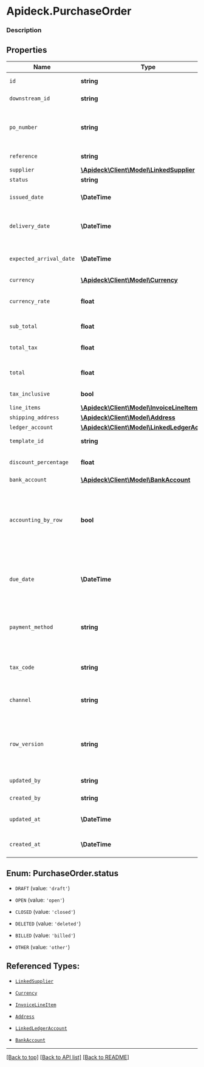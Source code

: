 # Apideck.PurchaseOrder

### Description

## Properties
Name | Type | Description | Notes
------------ | ------------- | ------------- | -------------
`id` | **string** | A unique identifier for an object. | [optional] 
`downstream_id` | **string** | The third-party API ID of original entity | [optional] 
`po_number` | **string** | A PO Number uniquely identifies a purchase order and is generally defined by the buyer. | [optional] 
`reference` | **string** | Optional purchase order reference. | [optional] 
`supplier` | [**\Apideck\Client\Model\LinkedSupplier**](LinkedSupplier.md) |  | [optional] 
`status` | **string** |  | [optional] 
`issued_date` | **\DateTime** | Date purchase order was issued - YYYY-MM-DD. | [optional] 
`delivery_date` | **\DateTime** | The date on which the purchase order is to be delivered - YYYY-MM-DD. | [optional] 
`expected_arrival_date` | **\DateTime** | The date on which the order is expected to arrive - YYYY-MM-DD. | [optional] 
`currency` | [**\Apideck\Client\Model\Currency**](Currency.md) |  | [optional] 
`currency_rate` | **float** | Currency Exchange Rate at the time entity was recorded/generated. | [optional] 
`sub_total` | **float** | Sub-total amount, normally before tax. | [optional] 
`total_tax` | **float** | Total tax amount applied to this invoice. | [optional] 
`total` | **float** | Total amount of invoice, including tax. | [optional] 
`tax_inclusive` | **bool** | Amounts are including tax | [optional] 
`line_items` | [**\Apideck\Client\Model\InvoiceLineItem[]**](InvoiceLineItem.md) |  | [optional] 
`shipping_address` | [**\Apideck\Client\Model\Address**](Address.md) |  | [optional] 
`ledger_account` | [**\Apideck\Client\Model\LinkedLedgerAccount**](LinkedLedgerAccount.md) |  | [optional] 
`template_id` | **string** | Optional purchase order template | [optional] 
`discount_percentage` | **float** | Discount percentage applied to this transaction. | [optional] 
`bank_account` | [**\Apideck\Client\Model\BankAccount**](BankAccount.md) |  | [optional] 
`accounting_by_row` | **bool** | Indicates if accounting by row is used (true) or not (false). Accounting by row means that a separate ledger transaction is created for each row. | [optional] 
`due_date` | **\DateTime** | The due date is the date on which a payment is scheduled to be received - YYYY-MM-DD. | [optional] 
`payment_method` | **string** | Payment method used for the transaction, such as cash, credit card, bank transfer, or check | [optional] 
`tax_code` | **string** | Applicable tax id/code override if tax is not supplied on a line item basis. | [optional] 
`channel` | **string** | The channel through which the transaction is processed. | [optional] 
`row_version` | **string** | A binary value used to detect updates to a object and prevent data conflicts. It is incremented each time an update is made to the object. | [optional] 
`updated_by` | **string** | The user who last updated the object. | [optional] 
`created_by` | **string** | The user who created the object. | [optional] 
`updated_at` | **\DateTime** | The date and time when the object was last updated. | [optional] 
`created_at` | **\DateTime** | The date and time when the object was created. | [optional] 





<a name="STATUS"></a>
## Enum: PurchaseOrder.status


* `DRAFT` (value: `'draft'`)

* `OPEN` (value: `'open'`)

* `CLOSED` (value: `'closed'`)

* `DELETED` (value: `'deleted'`)

* `BILLED` (value: `'billed'`)

* `OTHER` (value: `'other'`)




## Referenced Types:




* [`LinkedSupplier`](LinkedSupplier.md)




* [`Currency`](Currency.md)





* [`InvoiceLineItem`](InvoiceLineItem.md)
* [`Address`](Address.md)
* [`LinkedLedgerAccount`](LinkedLedgerAccount.md)


* [`BankAccount`](BankAccount.md)











---

[[Back to top]](#) [[Back to API list]](../../../../README.md#documentation-for-api-endpoints) [[Back to README]](../../../../README.md)


